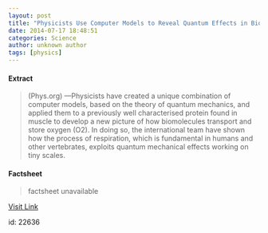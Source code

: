 ```yaml
---
layout: post
title: "Physicists Use Computer Models to Reveal Quantum Effects in Biological Oxygen Transport"
date: 2014-07-17 18:48:51
categories: Science
author: unknown author
tags: [physics]
---
```



#### Extract
>(Phys.org) —Physicists  have created a unique combination of computer models, based on the  theory of quantum mechanics, and applied them to a previously well  characterised protein found in muscle to develop a new picture of how  biomolecules transport and store oxygen (O2). In doing so,  the international team have shown how the process of respiration, which  is fundamental in humans and other vertebrates, exploits quantum  mechanical effects working on tiny scales.

#### Factsheet
>factsheet unavailable

[Visit Link](http://phys.org/news324827298.html)

id:   22636
